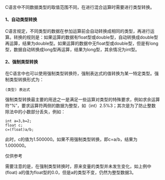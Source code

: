 C语言中不同数据类型的取值范围不同，在进行混合运算时需要进行类型转换。

#### 1、自动类型转换

C语言规定，不同类型的数据在参加运算前会自动转换成相同的类型，再进行运算。转换的规则是：如果运算的数据有float型或double型，自动转换成double型再运算，结果为double型。如果运算的数据中无float型或double型，但是有long型，数据自动转换成long型再运算，结果为long型，其余情况为int型。

#### 2、强制类型转换

在C语言中也可以使用强制类型转换符，强制表达式的值转换为某一特定类型。强制类型转换形式为：

```  
(类型) 表达式
```
强制类型转换最主要的用途之一是满足一些运算对类型的特殊要求，例如求余运算符“%”，要求运算符两侧的数据为整型，如（int）2.5%3；其次是为了防止整数除法中的小数部分丢失，例如：

```  
int a=3,b=2;
float c;
c=(float)a/b;
```

此时，c的值为1.500000。如果不用强制类型转换，即c=a/b，结果为1.000000。

仅供参考

需要注意的是，在强制类型转换时，原来变量的类型并未发生变化，如上例中(float) a的值为float型的0.0，但是a的类型不变，仍然为整型数据3。
